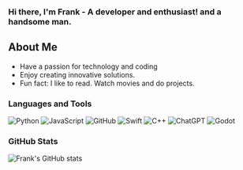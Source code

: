 ### Hi there, I'm Frank - A developer and enthusiast! and a handsome man.

## About Me
- Have a passion for technology and coding
- Enjoy creating innovative solutions.
- Fun fact: I like to read. Watch movies and do projects.

### Languages and Tools
![Python](https://img.shields.io/badge/Python-3776AB?style=for-the-badge&logo=python&logoColor=white)
![JavaScript](https://img.shields.io/badge/JavaScript-F7DF1E?style=for-the-badge&logo=javascript&logoColor=black)
![GitHub](https://img.shields.io/badge/GitHub-181717?style=for-the-badge&logo=github&logoColor=white)
![Swift](https://img.shields.io/badge/Swift-FA7343?style=for-the-badge&logo=swift&logoColor=white)
![C++](https://img.shields.io/badge/C++-00599C?style=for-the-badge&logo=c%2B%2B&logoColor=white)
![ChatGPT](https://img.shields.io/badge/ChatGPT-00A67E?style=for-the-badge&logo=openai&logoColor=white)
![Godot](https://img.shields.io/badge/Godot-478CBF?style=for-the-badge&logo=godot-engine&logoColor=white)

### GitHub Stats
![Frank's GitHub stats](https://github-readme-stats.vercel.app/api?username=YourGitHubUsername&show_icons=true&theme=radical)

